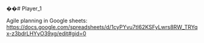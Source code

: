 ��# Player_1

Agile planning in Google sheets: https://docs.google.com/spreadsheets/d/1cyPYvu7tl62KSFyLwrs8RW_TRYqx-z3bdrLHYyO39xg/edit#gid=0
